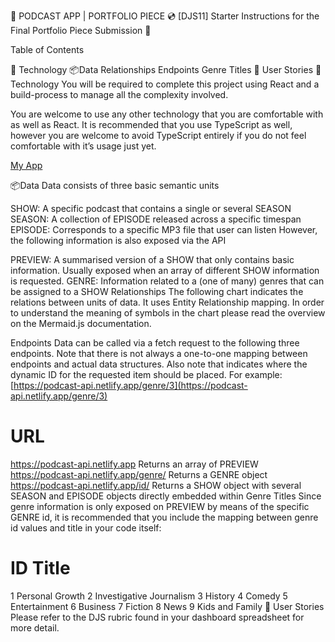 🎵 PODCAST APP | PORTFOLIO PIECE 💿
[DJS11] Starter Instructions for the Final Portfolio Piece Submission 🚀

Table of Contents

🤖 Technology
📦Data
Relationships
Endpoints
Genre Titles
🧑 User Stories
🤖 Technology
You will be required to complete this project using React and a build-process to manage all the complexity involved.

You are welcome to use any other technology that you are comfortable with as well as React. It is recommended that you use TypeScript as well, however you are welcome to avoid TypeScript entirely if you do not feel comfortable with it’s usage just yet.

 [My App](https://chatterchat-podcasts.netlify.app)

📦Data
Data consists of three basic semantic units

SHOW: A specific podcast that contains a single or several SEASON
SEASON: A collection of EPISODE released across a specific timespan
EPISODE: Corresponds to a specific MP3 file that user can listen
However, the following information is also exposed via the API

PREVIEW: A summarised version of a SHOW that only contains basic information. Usually exposed when an array of different SHOW information is requested.
GENRE: Information related to a (one of many) genres that can be assigned to a SHOW
Relationships
The following chart indicates the relations between units of data. It uses Entity Relationship mapping. In order to understand the meaning of symbols in the chart please read the overview on the Mermaid.js documentation.

Endpoints
Data can be called via a fetch request to the following three endpoints. Note that there is not always a one-to-one mapping between endpoints and actual data structures. Also note that <ID> indicates where the dynamic ID for the requested item should be placed. For example: [https://podcast-api.netlify.app/genre/3](https://podcast-api.netlify.app/genre/3)

# URL
https://podcast-api.netlify.app Returns an array of PREVIEW
https://podcast-api.netlify.app/genre/<ID> Returns a GENRE object
https://podcast-api.netlify.app/id/<ID> Returns a SHOW object with several SEASON and EPISODE objects directly embedded within
Genre Titles
Since genre information is only exposed on PREVIEW by means of the specific GENRE id, it is recommended that you include the mapping between genre id values and title in your code itself:

# ID Title
1 Personal Growth
2 Investigative Journalism
3 History
4 Comedy
5 Entertainment
6 Business
7 Fiction
8 News
9 Kids and Family
🧑 User Stories
Please refer to the DJS rubric found in your dashboard spreadsheet for more detail.
